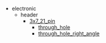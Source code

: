 * electronic
  * header
    * [3x7_21_pin](electronic/header/3x7_21_pin)
      * [through_hole](electronic/header/3x7_21_pin/through_hole)
      * [through_hole_right_angle](electronic/header/3x7_21_pin/through_hole/through_hole_right_angle)
